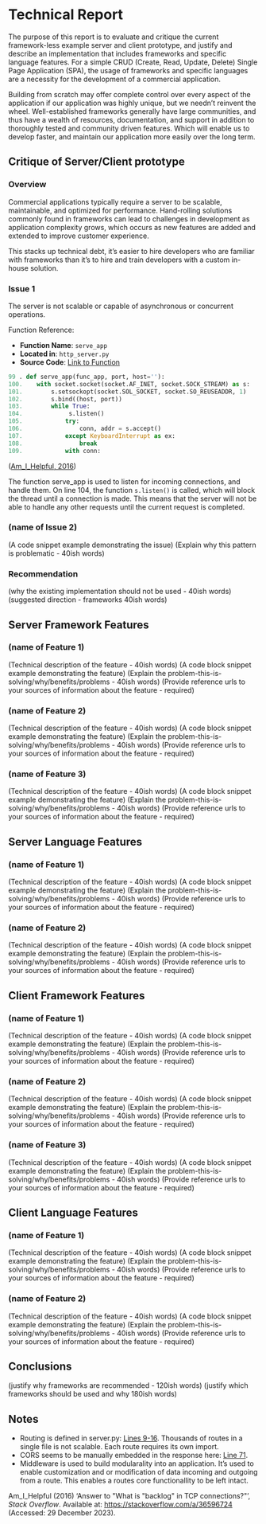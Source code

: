 # Technical Report

The purpose of this report is to evaluate and critique the current
framework-less example server and client prototype, and justify and
describe an implementation that includes frameworks and specific
language features. For a simple CRUD (Create, Read, Update, Delete)
Single Page Application (SPA), the usage of frameworks and specific
languages are a necessity for the development of a commercial
application.

Building from scratch may offer complete control over every aspect of
the application if our application was highly unique, but we needn’t
reinvent the wheel. Well-established frameworks generally have large
communities, and thus have a wealth of resources, documentation, and
support in addition to thoroughly tested and community driven features.
Which will enable us to develop faster, and maintain our application
more easily over the long term.

## Critique of Server/Client prototype

### Overview

Commercial applications typically require a server to be scalable,
maintainable, and optimized for performance. Hand-rolling solutions
commonly found in frameworks can lead to challenges in development as
application complexity grows, which occurs as new features are added and
extended to improve customer experience.

This stacks up technical debt, it’s easier to hire developers who are
familiar with frameworks than it’s to hire and train developers with a
custom in-house solution.

### Issue 1

The server is not scalable or capable of asynchronous or concurrent
operations.

Function Reference:

- **Function Name**: `serve_app`
- **Located in**: `http_server.py`
- **Source Code**: [Link to
  Function](https://github.com/calaldees/frameworks_and_languages_module/blob/f396251252434a5a37f29d1ec684ac31d4644bbb/example_server/app/http_server.py#L99-L134)

``` python
99 . def serve_app(func_app, port, host=''):
100.    with socket.socket(socket.AF_INET, socket.SOCK_STREAM) as s:
101.        s.setsockopt(socket.SOL_SOCKET, socket.SO_REUSEADDR, 1)
102.        s.bind((host, port))
103.        while True:
104.             s.listen()
105.            try:
106.                conn, addr = s.accept()
107.            except KeyboardInterrupt as ex:
108.                break
109.            with conn:
```

([Am_I_Helpful, 2016](#ref-am_i_helpfulAnswerWhatBacklog2016))

The function serve_app is used to listen for incoming connections, and
handle them. On line 104, the function `s.listen()` is called, which
will block the thread until a connection is made. This means that the
server will not be able to handle any other requests until the current
request is completed.

### (name of Issue 2)

(A code snippet example demonstrating the issue) (Explain why this
pattern is problematic - 40ish words)

### Recommendation

(why the existing implementation should not be used - 40ish words)
(suggested direction - frameworks 40ish words)

## Server Framework Features

### (name of Feature 1)

(Technical description of the feature - 40ish words) (A code block
snippet example demonstrating the feature) (Explain the
problem-this-is-solving/why/benefits/problems - 40ish words) (Provide
reference urls to your sources of information about the feature -
required)

### (name of Feature 2)

(Technical description of the feature - 40ish words) (A code block
snippet example demonstrating the feature) (Explain the
problem-this-is-solving/why/benefits/problems - 40ish words) (Provide
reference urls to your sources of information about the feature -
required)

### (name of Feature 3)

(Technical description of the feature - 40ish words) (A code block
snippet example demonstrating the feature) (Explain the
problem-this-is-solving/why/benefits/problems - 40ish words) (Provide
reference urls to your sources of information about the feature -
required)

## Server Language Features

### (name of Feature 1)

(Technical description of the feature - 40ish words) (A code block
snippet example demonstrating the feature) (Explain the
problem-this-is-solving/why/benefits/problems - 40ish words) (Provide
reference urls to your sources of information about the feature -
required)

### (name of Feature 2)

(Technical description of the feature - 40ish words) (A code block
snippet example demonstrating the feature) (Explain the
problem-this-is-solving/why/benefits/problems - 40ish words) (Provide
reference urls to your sources of information about the feature -
required)

## Client Framework Features

### (name of Feature 1)

(Technical description of the feature - 40ish words) (A code block
snippet example demonstrating the feature) (Explain the
problem-this-is-solving/why/benefits/problems - 40ish words) (Provide
reference urls to your sources of information about the feature -
required)

### (name of Feature 2)

(Technical description of the feature - 40ish words) (A code block
snippet example demonstrating the feature) (Explain the
problem-this-is-solving/why/benefits/problems - 40ish words) (Provide
reference urls to your sources of information about the feature -
required)

### (name of Feature 3)

(Technical description of the feature - 40ish words) (A code block
snippet example demonstrating the feature) (Explain the
problem-this-is-solving/why/benefits/problems - 40ish words) (Provide
reference urls to your sources of information about the feature -
required)

## Client Language Features

### (name of Feature 1)

(Technical description of the feature - 40ish words) (A code block
snippet example demonstrating the feature) (Explain the
problem-this-is-solving/why/benefits/problems - 40ish words) (Provide
reference urls to your sources of information about the feature -
required)

### (name of Feature 2)

(Technical description of the feature - 40ish words) (A code block
snippet example demonstrating the feature) (Explain the
problem-this-is-solving/why/benefits/problems - 40ish words) (Provide
reference urls to your sources of information about the feature -
required)

## Conclusions

(justify why frameworks are recommended - 120ish words) (justify which
frameworks should be used and why 180ish words)

## Notes

- Routing is defined in server.py: [Lines
  9-16](https://github.com/calaldees/frameworks_and_languages_module/blob/0cfd7c18081da94854f2a8423b12c39ac136d19a/example_server/app/server.py#L9-L16).
  Thousands of routes in a single file is not scalable. Each route
  requires its own import.
- CORS seems to be manually embedded in the response here: [Line
  71](https://github.com/calaldees/frameworks_and_languages_module/blob/0cfd7c18081da94854f2a8423b12c39ac136d19a/example_server/app/http_server.py#L71).
- Middleware is used to build modularality into an application. It’s
  used to enable customization and or modification of data incoming and
  outgoing from a route. This enables a routes core functionallity to be
  left intact.

<div id="refs" class="references csl-bib-body">

<div id="ref-am_i_helpfulAnswerWhatBacklog2016" class="csl-entry">

Am_I_Helpful (2016) ‘Answer to "What is "backlog" in TCP connections?"’,
*Stack Overflow*. Available at: <https://stackoverflow.com/a/36596724>
(Accessed: 29 December 2023).

</div>

</div>
